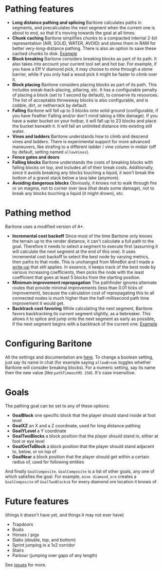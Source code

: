# Pathing features
- **Long distance pathing and splicing** Baritone calculates paths in segments, and precalculates the next segment when the current one is about to end, so that it's moving towards the goal at all times.
- **Chunk caching** Baritone simplifies chunks to a compacted internal 2-bit representation (AIR, SOLID, WATER, AVOID) and stores them in RAM for better very-long-distance pathing. There is also an option to save these cached chunks to disk. <a href="https://www.youtube.com/watch?v=dyfYKSubhdc">Example</a>
- **Block breaking** Baritone considers breaking blocks as part of its path. It also takes into account your current tool set and hot bar. For example, if you have a Eff V diamond pick, it may choose to mine through a stone barrier, while if you only had a wood pick it might be faster to climb over it.
- **Block placing** Baritone considers placing blocks as part of its path. This includes sneak-back-placing, pillaring, etc. It has a configurable penalty of placing a block (set to 1 second by default), to conserve its resources. The list of acceptable throwaway blocks is also configurable, and is cobble, dirt, or netherrack by default.
- **Falling** Baritone will fall up to 3 blocks onto solid ground (configurable, if you have Feather Falling and/or don't mind taking a little damage). If you have a water bucket on your hotbar, it will fall up to 23 blocks and place the bucket beneath it. It will fall an unlimited distance into existing still water.
- **Vines and ladders** Baritone understands how to climb and descend vines and ladders. There is experimental support for more advanced maneuvers, like strafing to a different ladder / vine column in midair (off by default, setting named `allowVines`).
- **Fence gates and doors**
- **Falling blocks** Baritone understands the costs of breaking blocks with falling blocks on top, and includes all of their break costs. Additionally, since it avoids breaking any blocks touching a liquid, it won't break the bottom of a gravel stack below a lava lake (anymore).
- **Avoiding dangerous blocks** Obviously, it knows not to walk through fire or on magma, not to corner over lava (that deals some damage), not to break any blocks touching a liquid (it might drown), etc.

# Pathing method
Baritone uses a modified version of A*. 

- **Incremental cost backoff** Since most of the time Baritone only knows the terrain up to the render distance, it can't calculate a full path to the goal. Therefore it needs to select a segment to execute first (assuming it will calculate the next segment at the end of this one). It uses incremental cost backoff to select the best node by varying metrics, then paths to that node. This is unchanged from MineBot and I made a <a href="https://docs.google.com/document/d/1WVHHXKXFdCR1Oz__KtK8sFqyvSwJN_H4lftkHFgmzlc/edit">write-up</a> that still applies. In essence, it keeps track of the best node by various increasing coefficients, then picks the node with the least coefficient that goes at least 5 blocks from the starting position.
- **Minimum improvement repropagation** The pathfinder ignores alternate routes that provide minimal improvements (less than 0.01 ticks of improvement), because the calculation cost of repropagating this to all connected nodes is much higher than the half-millisecond path time improvement it would get.
- **Backtrack cost favoring** While calculating the next segment, Baritone favors backtracking its current segment slightly, as a tiebreaker. This allows it to splice and jump onto the next segment as early as possible, if the next segment begins with a backtrack of the current one. <a href="https://www.youtube.com/watch?v=CGiMcb8-99Y">Example</a>

# Configuring Baritone
All the settings and documentation are <a href="https://github.com/cabaletta/baritone/blob/master/src/main/java/baritone/Settings.java">here</a>.
To change a boolean setting, just say its name in chat (for example saying `allowBreak` toggles whether Baritone will consider breaking blocks). For a numeric setting, say its name then the new value (like `pathTimeoutMS 250`). It's case insensitive.

# Goals
The pathing goal can be set to any of these options:
- **GoalBlock** one specific block that the player should stand inside at foot level
- **GoalXZ** an X and a Z coordinate, used for long distance pathing
- **GoalYLevel** a Y coordinate
- **GoalTwoBlocks** a block position that the player should stand in, either at foot or eye level
- **GoalGetToBlock** a block position that the player should stand adjacent to, below, or on top of
- **GoalNear** a block position that the player should get within a certain radius of, used for following entities

And finally `GoalComposite`. `GoalComposite` is a list of other goals, any one of which satisfies the goal. For example, `mine diamond_ore` creates a `GoalComposite` of `GoalTwoBlocks`s for every diamond ore location it knows of.


# Future features
(things it doesn't have yet, and things it may not ever have)
- Trapdoors
- Boats
- Horses / pigs
- Slabs (double, top, and bottom)
- Sprint jumping in a 1x2 corridor
- Stairs
- Parkour (jumping over gaps of any length)

See <a href="https://github.com/cabaletta/baritone/issues">issues</a> for more.